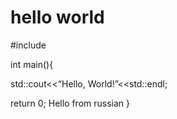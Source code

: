 # hello world
#include<iostream>

int main(){

std::cout<<“Hello, World!”<<std::endl;

return 0;
Hello from russian 
}
